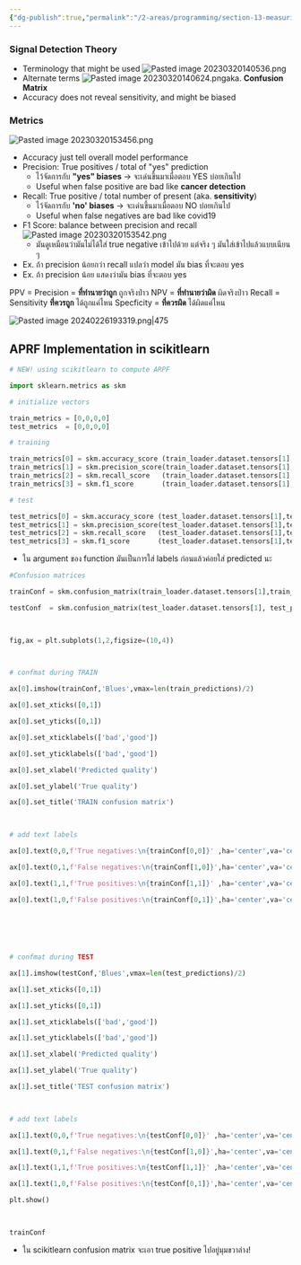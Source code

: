 ```yaml
---
{"dg-publish":true,"permalink":"/2-areas/programming/section-13-measuring-model-performance/"}
---
```


### Signal Detection Theory
- Terminology that might be used ![Pasted image 20230320140536.png](/img/user/3%20Resources/Attachment/Pasted%20image%2020230320140536.png)
- Alternate terms ![Pasted image 20230320140624.png](/img/user/3%20Resources/Attachment/Pasted%20image%2020230320140624.png)aka. **Confusion Matrix**
- Accuracy does not reveal sensitivity, and might be biased


### Metrics
![Pasted image 20230320153456.png](/img/user/3%20Resources/Attachment/Pasted%20image%2020230320153456.png)
- Accuracy just tell overall model performance
- Precision: True positives / total of "yes" prediction
	- ไว้จัดการกับ **"yes" biases** -> จะเด่นขึ้นมาเมื่อตอบ YES บ่อยเกินไป
	- Useful when false positive are bad like **cancer detection**
- Recall: True positive / total number of present (aka. **sensitivity**)
	- ไว้จัดการกับ **'no' biases** -> จะเด่นขึ้นมาเมื่อตอบ NO บ่อยเกินไป
	- Useful when false negatives are bad like covid19
- F1 Score: balance between precision and recall ![Pasted image 20230320153542.png](/img/user/3%20Resources/Attachment/Pasted%20image%2020230320153542.png)
	- มันดูเหมือนว่ามันไม่ได้ใส่ true negative เข้าไปด้วย แต่จริง ๆ มันใส่เข้าไปแล้วแบบเนียน ๆ
- Ex. ถ้า precision น้อยกว่า recall แปลว่า model มัน bias ที่จะตอบ yes
- Ex. ถ้า precision น้อย แสดงว่ามัน bias ที่จะตอบ yes

PPV = Precision = **ที่ทำนายว่าถูก** ถูกจริงป่าว
NPV = **ที่ทำนายว่าผิด** ผิดจริงป่าว
Recall = Sensitivity **ที่ควรถูก** ได้ถูกแค่ไหน
Specficity = **ที่ควรผิด** ได้ผิดแค่ไหน

![Pasted image 20240226193319.png|475](/img/user/3%20Resources/Attachment/Pasted%20image%2020240226193319.png)


## APRF Implementation in scikitlearn
``` python
# NEW! using scikitlearn to compute ARPF

import sklearn.metrics as skm

# initialize vectors

train_metrics = [0,0,0,0]
test_metrics  = [0,0,0,0]

# training

train_metrics[0] = skm.accuracy_score (train_loader.dataset.tensors[1],train_predictions>0)
train_metrics[1] = skm.precision_score(train_loader.dataset.tensors[1],train_predictions>0)
train_metrics[2] = skm.recall_score   (train_loader.dataset.tensors[1],train_predictions>0)
train_metrics[3] = skm.f1_score       (train_loader.dataset.tensors[1],train_predictions>0)

# test

test_metrics[0] = skm.accuracy_score (test_loader.dataset.tensors[1],test_predictions>0)
test_metrics[1] = skm.precision_score(test_loader.dataset.tensors[1],test_predictions>0)
test_metrics[2] = skm.recall_score   (test_loader.dataset.tensors[1],test_predictions>0)
test_metrics[3] = skm.f1_score       (test_loader.dataset.tensors[1],test_predictions>0)
```
- ใน argument ของ function มันเป็นการใส่ labels ก่อนแล้วค่อยใส่ predicted นะ
``` python
#Confusion matrices

trainConf = skm.confusion_matrix(train_loader.dataset.tensors[1],train_predictions>0)

testConf  = skm.confusion_matrix(test_loader.dataset.tensors[1], test_predictions>0)

  

fig,ax = plt.subplots(1,2,figsize=(10,4))

  

# confmat during TRAIN

ax[0].imshow(trainConf,'Blues',vmax=len(train_predictions)/2)

ax[0].set_xticks([0,1])

ax[0].set_yticks([0,1])

ax[0].set_xticklabels(['bad','good'])

ax[0].set_yticklabels(['bad','good'])

ax[0].set_xlabel('Predicted quality')

ax[0].set_ylabel('True quality')

ax[0].set_title('TRAIN confusion matrix')

  

# add text labels

ax[0].text(0,0,f'True negatives:\n{trainConf[0,0]}' ,ha='center',va='center')

ax[0].text(0,1,f'False negatives:\n{trainConf[1,0]}',ha='center',va='center')

ax[0].text(1,1,f'True positives:\n{trainConf[1,1]}' ,ha='center',va='center')

ax[0].text(1,0,f'False positives:\n{trainConf[0,1]}',ha='center',va='center')

  
  
  
  

# confmat during TEST

ax[1].imshow(testConf,'Blues',vmax=len(test_predictions)/2)

ax[1].set_xticks([0,1])

ax[1].set_yticks([0,1])

ax[1].set_xticklabels(['bad','good'])

ax[1].set_yticklabels(['bad','good'])

ax[1].set_xlabel('Predicted quality')

ax[1].set_ylabel('True quality')

ax[1].set_title('TEST confusion matrix')

  

# add text labels

ax[1].text(0,0,f'True negatives:\n{testConf[0,0]}' ,ha='center',va='center')

ax[1].text(0,1,f'False negatives:\n{testConf[1,0]}',ha='center',va='center')

ax[1].text(1,1,f'True positives:\n{testConf[1,1]}' ,ha='center',va='center')

ax[1].text(1,0,f'False positives:\n{testConf[0,1]}',ha='center',va='center')

plt.show()

  

trainConf
```
- ใน scikitlearn confusion matrix จะเอา true positive ไปอยู่มุมขวาล่าง!